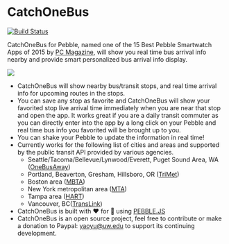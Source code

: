 # CatchOneBus
[![Build Status](https://travis-ci.org/sunshineyyy/CatchOneBus.svg?branch=master)](https://travis-ci.org/sunshineyyy/CatchOneBus)

CatchOneBus for Pebble, named one of the 15 Best Pebble Smartwatch Apps of 2015 by [PC Magazine](http://www.pcmag.com/article2/0,2817,2430329,00.asp), will show you real time bus arrival info nearby and provide smart personalized bus arrival info display.

[![](http://pblweb.com/badge/55331752ac075102f30000a7/black/medium)](https://apps.getpebble.com/applications/55331752ac075102f30000a7)
* CatchOneBus will show nearby bus/transit stops, and real time arrival info for upcoming routes in the stops.
* You can save any stop as favorite and CatchOneBus will show your favorited stop live arrival time immediately when you are near that stop and open the app. It works great if you are a daily transit commuter as you can directly enter into the app by a long click on your Pebble and real time bus info you favorited will be brought up to you.
* You can shake your Pebble to update the information in real time!
* Currently works for the following list of cities and areas and supported by the public transit API provided by various agencies.
  * Seattle/Tacoma/Bellevue/Lynwood/Everett, Puget Sound Area, WA ([OneBusAway](http://onebusaway.org/))
  * Portland, Beaverton, Gresham, Hillsboro, OR ([TriMet](http://trimet.org/))
  * Boston area ([MBTA](http://www.mbta.com/))
  * New York metropolitan area ([MTA](http://www.mta.info))
  * Tampa area ([HART](http://www.gohart.org/))
  * Vancouver, BC([TransLink](http://www.translink.ca/))
* CatchOneBus is built with :heart: for :bus: using [PEBBLE.JS](https://github.com/pebble/pebblejs)
* CatchOneBus is an open source project, feel free to contribute or make a donation to Paypal: yaoyu@uw.edu to support its continuing development.
